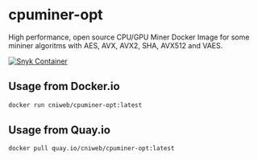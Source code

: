 # cpuminer-opt

High performance, open source CPU/GPU Miner Docker Image for some mininer algoritms with AES, AVX, AVX2, SHA, AVX512 and VAES.

[![Snyk Container](https://github.com/cniweb/cpuminer-opt-docker/actions/workflows/snyk-container-analysis.yml/badge.svg)](https://github.com/cniweb/cpuminer-opt-docker/actions/workflows/snyk-container-analysis.yml)

## Usage from Docker.io

```bash
docker run cniweb/cpuminer-opt:latest
```

## Usage from Quay.io

```bash
docker pull quay.io/cniweb/cpuminer-opt:latest
```
